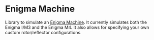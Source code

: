 # Enigma Machine

Library to simulate an [Enigma
Machine](http://en.wikipedia.org/wiki/Enigma_machine). It currently simulates
both the Enigma I/M3 and the Enigma M4. It also allows for specifying your own
custom rotor/reflector configurations.
